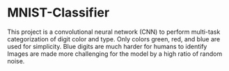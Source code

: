 # MNIST-Classifier

This project is a convolutional neural network (CNN) to perform multi-task categorization of digit color and type.
Only colors green, red, and blue are used for simplicity.
Blue digits are much harder for humans to identify
Images are made more challenging for the model by a high ratio of random noise.
